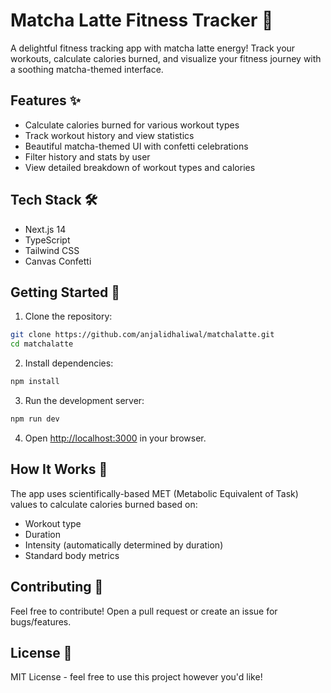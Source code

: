 # Matcha Latte Fitness Tracker 🍵

A delightful fitness tracking app with matcha latte energy! Track your workouts, calculate calories burned, and visualize your fitness journey with a soothing matcha-themed interface.

## Features ✨

- Calculate calories burned for various workout types
- Track workout history and view statistics
- Beautiful matcha-themed UI with confetti celebrations
- Filter history and stats by user
- View detailed breakdown of workout types and calories

## Tech Stack 🛠️

- Next.js 14
- TypeScript
- Tailwind CSS
- Canvas Confetti

## Getting Started 🚀

1. Clone the repository:
```bash
git clone https://github.com/anjalidhaliwal/matchalatte.git
cd matchalatte
```

2. Install dependencies:
```bash
npm install
```

3. Run the development server:
```bash
npm run dev
```

4. Open [http://localhost:3000](http://localhost:3000) in your browser.

## How It Works 🤔

The app uses scientifically-based MET (Metabolic Equivalent of Task) values to calculate calories burned based on:
- Workout type
- Duration
- Intensity (automatically determined by duration)
- Standard body metrics

## Contributing 🤝

Feel free to contribute! Open a pull request or create an issue for bugs/features.

## License 📝

MIT License - feel free to use this project however you'd like!
